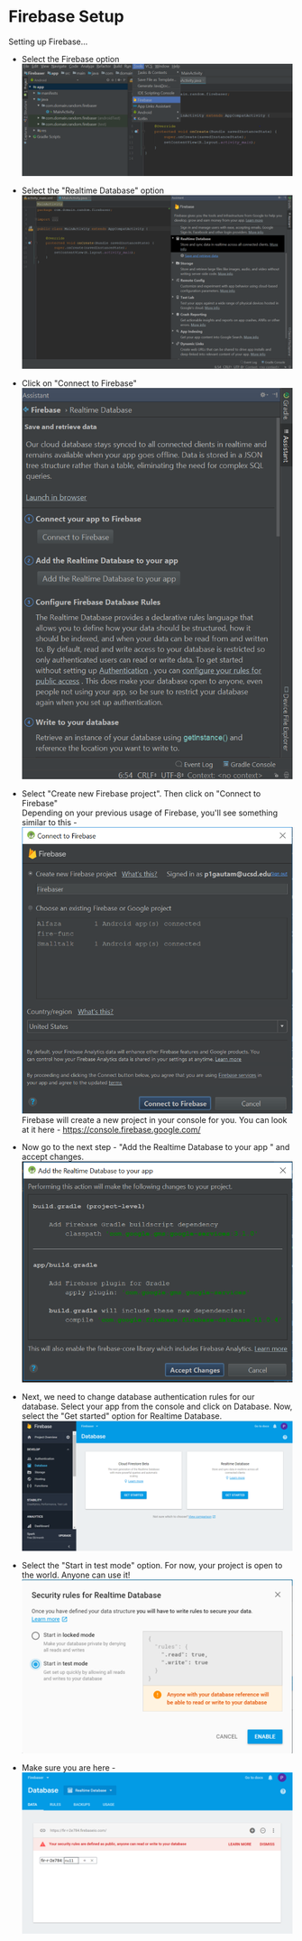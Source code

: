 # Firebase Setup

Setting up Firebase...

- Select the Firebase option
![Step 1](https://raw.githubusercontent.com/ucsdcses/CSES-Android-Workshop/master/Part%202%20-%20Firebase%20Setup/f1.PNG)  

- Select the "Realtime Database" option
![Step 2](https://github.com/ucsdcses/CSES-Android-Workshop/blob/master/Part%202%20-%20Firebase%20Setup/f2.PNG)  

- Click on "Connect to Firebase" <br />
![Step 3](https://github.com/ucsdcses/CSES-Android-Workshop/blob/master/Part%202%20-%20Firebase%20Setup/f3.PNG)  

- Select "Create new Firebase project". Then click on "Connect to Firebase"  
Depending on your previous usage of Firebase, you'll see something similar to this -   
![Step 4](https://github.com/ucsdcses/CSES-Android-Workshop/blob/master/Part%202%20-%20Firebase%20Setup/f4.PNG)  
Firebase will create a new project in your console for you. You can look at it here - https://console.firebase.google.com/  

- Now go to the next step - "Add the Realtime Database to your app " and accept changes.  
![Step 5](https://github.com/ucsdcses/CSES-Android-Workshop/blob/master/Part%202%20-%20Firebase%20Setup/f5.PNG)  
- Next, we need to change database authentication rules for our database. Select your app from the console and click on Database. Now, select the "Get started" option for Realtime Database.  
![Step 6](https://github.com/ucsdcses/CSES-Android-Workshop/blob/master/Part%202%20-%20Firebase%20Setup/f6.PNG)  
- Select the "Start in test mode" option. For now, your project is open to the world. Anyone can use it!  
![Step 7](https://github.com/ucsdcses/CSES-Android-Workshop/blob/master/Part%202%20-%20Firebase%20Setup/f7.PNG)  
- Make sure you are here -   
![Step 8](https://github.com/ucsdcses/CSES-Android-Workshop/blob/master/Part%202%20-%20Firebase%20Setup/f8.PNG)